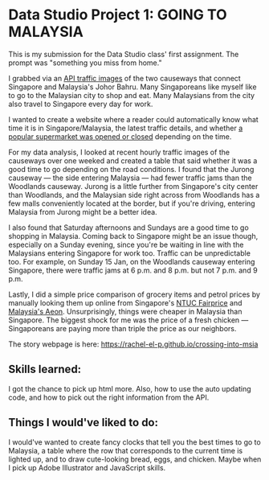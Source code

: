 # Data Studio Project 1: GOING TO MALAYSIA 

This is my submission for the Data Studio class' first assignment. The prompt was "something you miss from home."

I grabbed via an [API traffic images](https://data.gov.sg/dataset/traffic-images) of the two causeways that connect Singapore and Malaysia's Johor Bahru. Many Singaporeans like myself like to go to the Malaysian city to shop and eat. Many Malaysians from the city also travel to Singapore every day for work. 

I wanted to create a website where a reader could automatically know what time it is in Singapore/Malaysia, the latest traffic details, and whether
[a popular supermarket was opened or closed](https://aeonmallmy.com/mall/aeon-mall-bukit-indah/contact) depending on the time.

For my data analysis, I looked at recent hourly traffic images of the causeways over one weeked and created a table that said whether it was a good time to go depending on the road conditions. I found that the Jurong causeway — the side entering Malaysia — had fewer traffic jams than the Woodlands causeway.
Jurong is a little further from Singapore's city center than Woodlands, and the Malaysian side right across from Woodlands has a few malls conveniently
located at the border, but if you're driving, entering Malaysia from Jurong might be a better idea. 

I also found that Saturday afternoons and Sundays are a good time to go shopping in Malaysia. Coming back to Singapore might be an issue though, especially
on a Sunday evening, since you're be waiting in line with the Malaysians entering Singapore for work too. Traffic can be unpredictable too. For example,
on Sunday 15 Jan, on the Woodlands causeway entering Singapore, there were traffic jams at 6 p.m. and 8 p.m. but not 7 p.m. and 9 p.m.

Lastly, I did a simple price comparison of grocery items and petrol prices by manually looking them up online from Singapore's [NTUC Fairprice](https://www.fairprice.com.sg/) and [Malaysia's Aeon](https://myaeon2go.com/). Unsurprisingly, things were cheaper in
Malaysia than Singapore. The biggest shock for me was the price of a fresh chicken — Singaporeans are paying more than triple the price as our neighbors.

The story webpage is here: https://rachel-el-p.github.io/crossing-into-msia

## Skills learned: 
I got the chance to pick up html more. Also, how to use the auto updating code, and how to pick out the right information from the API. 

## Things I would've liked to do:
I would've wanted to create fancy clocks that tell you the best times to go to Malaysia, a table where the row that corresponds to the current time
is lighted up, and to draw cute-looking bread, eggs, and chicken. Maybe when I pick up Adobe Illustrator and JavaScript skills.
